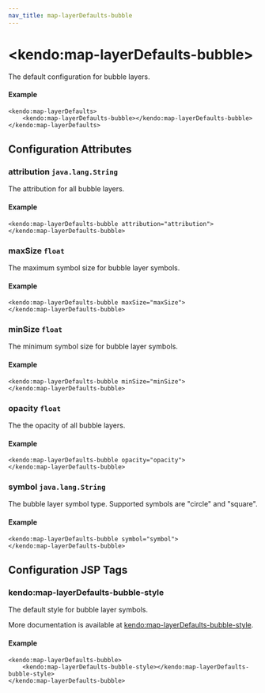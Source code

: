 ```yaml
---
nav_title: map-layerDefaults-bubble
---
```


# \<kendo:map-layerDefaults-bubble\>

The default configuration for bubble layers.

#### Example
    <kendo:map-layerDefaults>
        <kendo:map-layerDefaults-bubble></kendo:map-layerDefaults-bubble>
    </kendo:map-layerDefaults>

## Configuration Attributes

### attribution `java.lang.String`

The attribution for all bubble layers.

#### Example
    <kendo:map-layerDefaults-bubble attribution="attribution">
    </kendo:map-layerDefaults-bubble>

### maxSize `float`

The maximum symbol size for bubble layer symbols.

#### Example
    <kendo:map-layerDefaults-bubble maxSize="maxSize">
    </kendo:map-layerDefaults-bubble>

### minSize `float`

The minimum symbol size for bubble layer symbols.

#### Example
    <kendo:map-layerDefaults-bubble minSize="minSize">
    </kendo:map-layerDefaults-bubble>

### opacity `float`

The the opacity of all bubble layers.

#### Example
    <kendo:map-layerDefaults-bubble opacity="opacity">
    </kendo:map-layerDefaults-bubble>

### symbol `java.lang.String`

The bubble layer symbol type. Supported symbols are "circle" and "square".

#### Example
    <kendo:map-layerDefaults-bubble symbol="symbol">
    </kendo:map-layerDefaults-bubble>


##  Configuration JSP Tags

### kendo:map-layerDefaults-bubble-style

The default style for bubble layer symbols.

More documentation is available at [kendo:map-layerDefaults-bubble-style](/kendo-ui/api/wrappers/jsp/map/layerdefaults-bubble-style).

#### Example

    <kendo:map-layerDefaults-bubble>
        <kendo:map-layerDefaults-bubble-style></kendo:map-layerDefaults-bubble-style>
    </kendo:map-layerDefaults-bubble>

